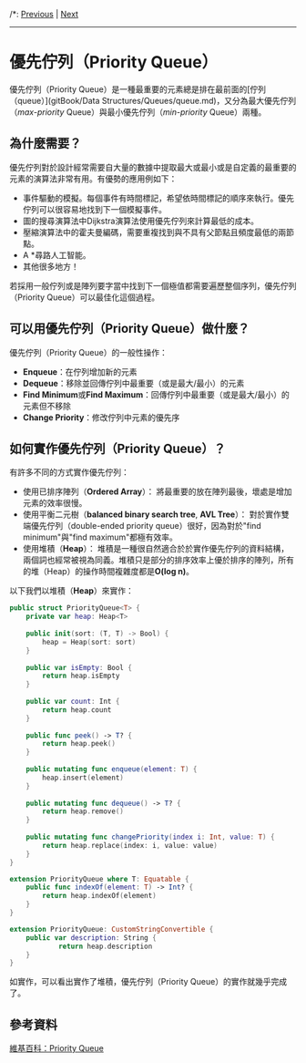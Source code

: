 /*:
[Previous](@previous) | [Next](@next)
***

# 優先佇列（Priority Queue）

優先佇列（Priority Queue）是一種最重要的元素總是排在最前面的[佇列（queue）](gitBook/Data Structures/Queues/queue.md)，又分為最大優先佇列（*max-priority* Queue）與最小優先佇列（*min-priority* Queue）兩種。

## 為什麼需要？

優先佇列對於設計經常需要自大量的數據中提取最大或最小或是自定義的最重要的元素的演算法非常有用。有優勢的應用例如下：

- 事件驅動的模擬。每個事件有時間標記，希望依時間標記的順序來執行。優先佇列可以很容易地找到下一個模擬事件。
- 圖的搜尋演算法中Dijkstra演算法使用優先佇列來計算最低的成本。
- 壓縮演算法中的霍夫曼編碼，需要重複找到與不具有父節點且頻度最低的兩節點。
- A *尋路人工智能。
- 其他很多地方！

若採用一般佇列或是陣列要字當中找到下一個極值都需要遍歷整個序列，優先佇列（Priority Queue）可以最佳化這個過程。

## 可以用優先佇列（Priority Queue）做什麼？

優先佇列（Priority Queue）的一般性操作：

- **Enqueue**：在佇列增加新的元素
- **Dequeue**：移除並回傳佇列中最重要（或是最大/最小）的元素
- **Find Minimum**或**Find Maximum**：回傳佇列中最重要（或是最大/最小）的元素但不移除
- **Change Priority**：修改佇列中元素的優先序

## 如何實作優先佇列（Priority Queue）？

有許多不同的方式實作優先佇列：

- 使用已排序陣列（**Ordered Array**）： 將最重要的放在陣列最後，壞處是增加元素的效率很慢。
- 使用平衡二元樹（**balanced binary search tree**, **AVL Tree**）： 對於實作雙端優先佇列（double-ended priority queue）很好，因為對於"find minimum"與"find maximum"都極有效率。
- 使用堆積（**Heap**）： 堆積是一種很自然適合於於實作優先佇列的資料結構，兩個詞也經常被視為同義。堆積只是部分的排序效率上優於排序的陣列，所有的堆（Heap）的操作時間複雜度都是**O(log n)**。

以下我們以堆積（**Heap**）來實作：

```swift
public struct PriorityQueue<T> {
	private var heap: Heap<T>
	
	public init(sort: (T, T) -> Bool) {
		heap = Heap(sort: sort)
	}
	
	public var isEmpty: Bool {
		return heap.isEmpty
	}
	
	public var count: Int {
		return heap.count
	}
	
	public func peek() -> T? {
		return heap.peek()
	}
	
	public mutating func enqueue(element: T) {
		heap.insert(element)
	}
	
	public mutating func dequeue() -> T? {
		return heap.remove()
	}
	
	public mutating func changePriority(index i: Int, value: T) {
		return heap.replace(index: i, value: value)
	}
}

extension PriorityQueue where T: Equatable {
	public func indexOf(element: T) -> Int? {
		return heap.indexOf(element)
	}
}

extension PriorityQueue: CustomStringConvertible {
	public var description: String {
			return heap.description
	}
}
```

如實作，可以看出實作了堆積，優先佇列（Priority Queue）的實作就幾乎完成了。

## 參考資料

[維基百科：Priority Queue](https://en.wikipedia.org/wiki/Priority_queue)

